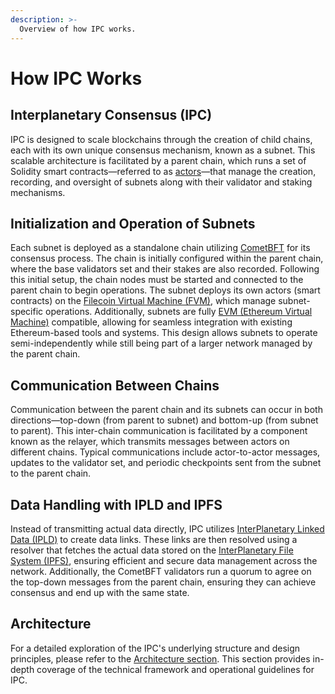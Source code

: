 ```yaml
---
description: >-
  Overview of how IPC works.
---
```


# How IPC Works

## **Interplanetary Consensus (IPC)**

IPC is designed to scale blockchains through the creation of child chains, each with its own unique consensus mechanism, known as a subnet. This scalable architecture is facilitated by a parent chain, which runs a set of Solidity smart contracts—referred to as [actors](https://docs.filecoin.io/basics/the-blockchain/actors)—that manage the creation, recording, and oversight of subnets along with their validator and staking mechanisms.

## **Initialization and Operation of Subnets**

Each subnet is deployed as a standalone chain utilizing [CometBFT](https://docs.cometbft.com/) for its consensus process. The chain is initially configured within the parent chain, where the base validators set and their stakes are also recorded. Following this initial setup, the chain nodes must be started and connected to the parent chain to begin operations. The subnet deploys its own actors (smart contracts) on the [Filecoin Virtual Machine (FVM)](https://docs.filecoin.io/smart-contracts/fundamentals/the-fvm), which manage subnet-specific operations. Additionally, subnets are fully [EVM (Ethereum Virtual Machine)](https://ethereum.org/en/developers/docs/evm/) compatible, allowing for seamless integration with existing Ethereum-based tools and systems. This design allows subnets to operate semi-independently while still being part of a larger network managed by the parent chain.

## **Communication Between Chains**

Communication between the parent chain and its subnets can occur in both directions—top-down (from parent to subnet) and bottom-up (from subnet to parent). This inter-chain communication is facilitated by a component known as the relayer, which transmits messages between actors on different chains. Typical communications include actor-to-actor messages, updates to the validator set, and periodic checkpoints sent from the subnet to the parent chain.

## **Data Handling with IPLD and IPFS**

Instead of transmitting actual data directly, IPC utilizes [InterPlanetary Linked Data (IPLD)](https://spec.filecoin.io/libraries/ipld/) to create data links. These links are then resolved using a resolver that fetches the actual data stored on the [InterPlanetary File System (IPFS)](https://docs.ipfs.tech/), ensuring efficient and secure data management across the network. Additionally, the CometBFT validators run a quorum to agree on the top-down messages from the parent chain, ensuring they can achieve consensus and end up with the same state.

## **Architecture**

For a detailed exploration of the IPC's underlying structure and design principles, please refer to the [Architecture section](overview/architecture.md). This section provides in-depth coverage of the technical framework and operational guidelines for IPC.
